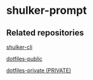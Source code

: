 # shulker-prompt

## Related repositories

[shulker-cli](https://github.com/belkamax05/shulker-cli)

[dotfiles-public](https://github.com/belkamax05/dotfiles-public)

[dotfiles-private (PRIVATE)](https://github.com/belkamax05/dotfiles-private)
